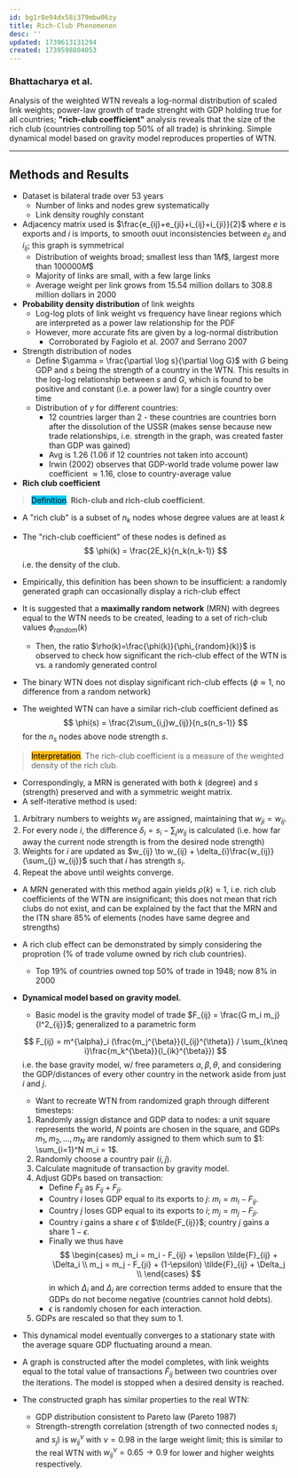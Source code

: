 ```yaml
---
id: bg1r8e94dx58i379mbw06zy
title: Rich-Club Phenomenon
desc: ''
updated: 1739613131294
created: 1739598804053
---
```

### Bhattacharya et al.

Analysis of the weighted WTN reveals a log-normal distribution of scaled link weights; power-law growth of trade strenght with GDP holding true for all countries; **"rich-club coefficient"** analysis reveals that the size of the rich club (countries controlling top 50% of all trade) is shrinking. Simple dynamical model based on gravity model reproduces properties of WTN.

****

## Methods and Results

- Dataset is bilateral trade over 53 years
    - Number of links and nodes grew systematically
    - Link density roughly constant
- Adjacency matrix used is $\frac{e_{ij}+e_{ji}+i_{ij}+i_{ji}}{2}$ where $e$ is exports and $i$ is imports, to smooth ouut inconsistencies between $e_{ji}$ and $i_{ij}$; this graph is symmetrical
    - Distribution of weights broad; smallest less than $1M\$$, largest more than $100000M$$
    - Majority of links are small, with a few large links
    - Average weight per link grows from 15.54 million dollars to 308.8 million dollars in 2000
- **Probability density distribution** of link weights
    - Log-log plots of link weight vs frequency have linear regions which are interpreted as a power law relationship for the PDF
    - However, more accurate fits are given by a log-normal distribution
        - Corroborated by Fagiolo et al. 2007 and Serrano 2007
- Strength distribution of nodes
    - Define $\gamma = \frac{\partial \log s}{\partial \log G}$ with $G$ being GDP and $s$ being the strength of a country in the WTN. This results in the log-log relationship between $s$ and $G$, which is found to be positive and constant (i.e. a power law) for a single country over time
    - Distribution of $\gamma$ for different countries:
         - 12 countries larger than 2 - these countries are countries born after the dissolution of the USSR (makes sense because new trade relationships, i.e. strength in the graph, was created faster than GDP was gained)
        - Avg is 1.26 (1.06 if 12 countries not taken into account)
        - Irwin (2002) observes that GDP-world trade volume power law coefficient $\approx 1.16$, close to country-average value
- **Rich club coefficient**

> <span style="background-color: #03cafc; color: black;">Definition</span>. **Rich-club and rich-club coefficient**.

- A "rich club" is a subset of $n_k$ nodes whose degree values are at least $k$
- The "rich-club coefficient" of these nodes is defined as 
$$
\phi(k) = \frac{2E_k}{n_k(n_k-1)}
$$
i.e. the density of the club.
- Empirically, this definition has been shown to be insufficient: a randomly generated graph can occasionally display a rich-club effect

- It is suggested that a **maximally random network** (MRN) with degrees equal to the WTN needs to be created, leading to a set of rich-club values $\phi_{random}(k)$
    - Then, the ratio $\rho(k)=\frac{\phi(k)}{\phi_{random}(k)}$ is observed to check how significant the rich-club effect of the WTN is vs. a randomly generated control
- The binary WTN does not display significant rich-club effects ($\phi \approx 1$, no difference from a random network)
- The weighted WTN can have a similar rich-club coefficient defined as 
$$
\phi(s) = \frac{2\sum_{i,j}w_{ij}}{n_s(n_s-1)}
$$
for the $n_s$ nodes above node strength $s$.

> <span style="background-color: #ffb812; color: black;">Interpretation</span>. The rich-club coefficient is a measure of the weighted density of the rich club.

- Correspondingly, a MRN is generated with both $k$ (degree) and $s$ (strength) preserved and with a symmetric weight matrix.
- A self-iterative method is used:

1. Arbitrary numbers to weights $w_{ij}$ are assigned, maintaining that $w_{ji} = w_{ij}$.
2.  For every node $i$, the difference $\delta_{i} = s_i - \sum_{j} w_{ij}$ is calculated (i.e. how far away the current node strength is from the desired node strength)
3. Weights for $i$ are updated as $w_{ij} \to w_{ij} + \delta_{i}\frac{w_{ij}}{\sum_{j} w_{ij}}$ such that $i$ has strength $s_i$.
4. Repeat the above until weights converge.

- A MRN generated with this method again yields $\rho(k) \approx 1$, i.e. rich club coefficients of the WTN are insignificant; this does not mean that rich clubs do not exist, and can be explained by the fact that the MRN and the ITN share 85% of elements (nodes have same degree and strengths)

- A rich club effect can be demonstrated by simply considering the proprotion (% of trade volume owned by rich club countries).
    - Top 19% of countries owned top 50% of trade in 1948; now 8% in 2000
- **Dynamical model based on gravity model.**
    - Basic model is the gravity model of trade $F_{ij} = \frac{G m_i m_j}{l^2_{ij}}$; generalized to a parametric form

    $$
    F_{ij} = m^{\alpha}_i (\frac{m_j^{\beta}}{l_{ij}^{\theta}} / \sum_{k\neq i}\frac{m_k^{\beta}}{l_{ik}^{\beta}})
    $$
    i.e. the base gravity model, w/ free parameters $\alpha, \beta, \theta$, and considering the GDP/distances of every other country in the network aside from just $i$ and $j$.
    - Want to recreate WTN from randomized graph through different timesteps:
    1. Randomly assign distance and GDP data to nodes: a unit square represents the world, $N$ points are chosen in the square, and GDPs $m_1, m_2, ..., m_N$ are randomly assigned to them which sum to $1: \sum_{i=1}^N m_i = 1$.
    2. Randomly choose a country pair $(i, j)$.
    3. Calculate magnitude of transaction by gravity model.
    4. Adjust GDPs based on transaction:
        - Define $\tilde{F}_{ij}$ as $F_{ij}+F_{ji}$.
        - Country $i$ loses GDP equal to its exports to $j$: $m_i = m_i - F_{ij}$.
        - Country $j$ loses GDP equal to its exports to $i$; $m_j = m_j - F_{ji}$.
        - Country $i$ gains a share $\epsilon$ of $\tilde{F_{ij}}$; country $j$ gains a share $1-\epsilon$.
        - Finally we thus have
        $$
        \begin{cases}
        m_i = m_i - F_{ij} + \epsilon \tilde{F}_{ij} + \Delta_i \\
        m_j = m_j - F_{ji} + (1-\epsilon) \tilde{F}_{ij} + \Delta_j \\
        \end{cases}
        $$
        in which $\Delta_i$ and $\Delta_j$ are correction terms added to ensure that the GDPs do not become negative (countries cannot hold debts).
        - $\epsilon$ is randomly chosen for each interaction.
    5. GDPs are rescaled so that they sum to 1.

- This dynamical model eventually converges to a stationary state with the average square GDP fluctuating around a mean.
- A graph is constructed after the model completes, with link weights equal to the total value of transactions $\tilde{F}_{ij}$ between two countries over the iterations. The model is stopped when a desired density is reached.
- The constructed graph has similar properties to the real WTN:
    - GDP distribution consistent to Pareto law (Pareto 1987)
    - Strength-strength correlation (strength of two connected nodes $s_i$ and $s_j$) is $w_{ij}^{\nu}$ with $\nu = 0.98$ in the large weight limit; this is similar to the real WTN with $w_{ij}^\nu = 0.65 \to 0.9$ for lower and higher weights respectively.

    